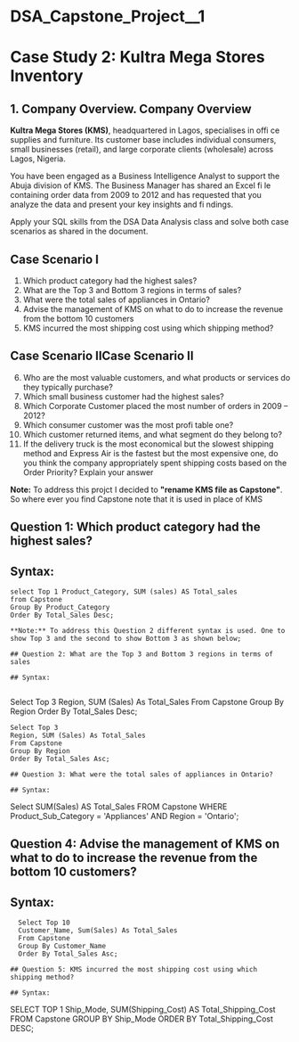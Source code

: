 # DSA_Capstone_Project__1

# Case Study 2: Kultra Mega Stores Inventory

## 1. Company Overview. Company Overview

**Kultra Mega Stores (KMS)**, headquartered in Lagos, specialises in offi ce supplies and furniture. Its customer base includes individual consumers, small businesses (retail), and large corporate clients (wholesale) across Lagos, Nigeria.

You have been engaged as a Business Intelligence Analyst to support the Abuja division of KMS. The Business Manager has shared an Excel fi le containing order data from 2009 to 2012 and has requested that you analyze the data and present your key insights and fi ndings.

Apply your SQL skills from the DSA Data Analysis class and solve both case scenarios as shared in the document.

## Case Scenario I

1. Which product category had the highest sales?
2. What are the Top 3 and Bottom 3 regions in terms of sales?
3. What were the total sales of appliances in Ontario?
4. Advise the management of KMS on what to do to increase the revenue from the bottom 10 customers
5. KMS incurred the most shipping cost using which shipping method?

## Case Scenario IICase Scenario II

6. Who are the most valuable customers, and what products or services do they typically purchase?
7. Which small business customer had the highest sales?
8. Which Corporate Customer placed the most number of orders in 2009 – 2012?
9. Which consumer customer was the most profi table one?
10. Which customer returned items, and what segment do they belong to?
11. If the delivery truck is the most economical but the slowest shipping method and Express Air is the fastest but the most expensive one, do you think the company appropriately spent shipping costs based on the Order Priority? Explain your answer

**Note:** To address this projct I decided to **"rename KMS file as Capstone"**. So where ever you find Capstone note that it is used in place of KMS

## Question 1: Which product category had the highest sales?

## Syntax:

``` 
select Top 1 Product_Category, SUM (sales) AS Total_sales
from Capstone
Group By Product_Category
Order By Total_Sales Desc;

**Note:** To address this Question 2 different syntax is used. One to show Top 3 and the second to show Bottom 3 as shown below;

## Question 2: What are the Top 3 and Bottom 3 regions in terms of sales

## Syntax:
 
```
Select Top 3 
Region, SUM (Sales) As Total_Sales
From Capstone 
Group By Region 
Order By Total_Sales Desc;

```
Select Top 3
Region, SUM (Sales) As Total_Sales
From Capstone 
Group By Region 
Order By Total_Sales Asc;

## Question 3: What were the total sales of appliances in Ontario?

## Syntax:

```
 Select SUM(Sales) AS Total_Sales
 FROM Capstone
 WHERE Product_Sub_Category = 'Appliances'
  AND Region = 'Ontario';

## Question 4: Advise the management of KMS on what to do to increase the revenue from the bottom 10 customers?

## Syntax: 

 ```
   Select Top 10 
   Customer_Name, Sum(Sales) As Total_Sales
   From Capstone
   Group By Customer_Name
   Order By Total_Sales Asc;

## Question 5: KMS incurred the most shipping cost using which shipping method?

## Syntax:

```
 SELECT TOP 1 Ship_Mode, SUM(Shipping_Cost) AS Total_Shipping_Cost
 FROM Capstone
 GROUP BY Ship_Mode
 ORDER BY Total_Shipping_Cost DESC;













